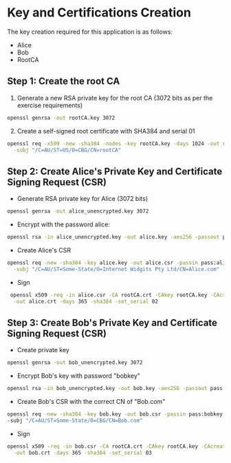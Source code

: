 # Key and Certifications Creation

The key creation required for this application is as follows:

- Alice
- Bob
- RootCA


## Step 1: Create the root CA

1. Generate a new RSA private key for the root CA (3072 bits as per the exercise requirements)

```bash
openssl genrsa -out rootCA.key 3072
```

2. Create a self-signed root certificate with SHA384 and serial 01

```bash
openssl req -x509 -new -sha384 -nodes -key rootCA.key -days 1024 -out rootCA.crt -set_serial 01 \
  -subj "/C=AU/ST=US/O=CBG/CN=rootCA"
```

## Step 2: Create Alice's Private Key and Certificate Signing Request (CSR)

- Generate RSA private key for Alice (3072 bits)
```bash
openssl genrsa -out alice_unencrypted.key 3072
```
- Encrypt with the password alice:

```bash
openssl rsa -in alice_unencrypted.key -out alice.key -aes256 -passout pass:alice
```

- Create Alice's CSR
```bash
openssl req -new -sha384 -key alice.key -out alice.csr -passin pass:alice \
  -subj "/C=AU/ST=Some-State/O=Internet Widgits Pty Ltd/CN=Alice.com"
```

- Sign
```bash
 openssl x509 -req -in alice.csr -CA rootCA.crt -CAkey rootCA.key -CAcreateserial \
  -out alice.crt -days 365 -sha384 -set_serial 02
```


## Step 3: Create Bob's Private Key and Certificate Signing Request (CSR)

- Create private key

```bash
openssl genrsa -out bob_unencrypted.key 3072
```

- Encrypt Bob's key with password "bobkey"


```bash
openssl rsa -in bob_unencrypted.key -out bob.key -aes256 -passout pass:bobkey
```

- Create Bob's CSR with the correct CN of "Bob.com"
```bash
openssl req -new -sha384 -key bob.key -out bob.csr -passin pass:bobkey \
-subj "/C=AU/ST=Some-State/O=CBG/CN=Bob.com"
```

- Sign

```bash
openssl x509 -req -in bob.csr -CA rootCA.crt -CAkey rootCA.key -CAcreateserial \
  -out bob.crt -days 365 -sha384 -set_serial 03
```